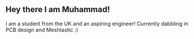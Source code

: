 ## Hey there I am Muhammad!

I am a student from the UK and an aspiring engineer! Currently dabbling in PCB design and Meshtastic :)
